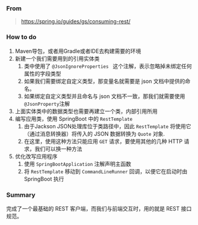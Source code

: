 ### From
> https://spring.io/guides/gs/consuming-rest/

### How to do
1. Maven导包，或者用Gradle或者IDE去构建需要的环境
2. 新建一个我们需要用到的引用实体类
   1. 类中使用了 `@JsonIgnoreProperties ` 这个注解，表示忽略掉未绑定任何属性的字段类型
   2. 如果我们需要绑定自定义类型，那变量名就需要是 json 文档中提供的命名。
   3. 如果绑定自定义类型并且命名与 json 文档不一致，那我们就需要使用 `@JsonProperty`注解
3. 上面实体类中的数据类型也需要再建立一个类，内部引用所用
4. 编写应用类，使用 SpringBoot 中的 `RestTemplate`
   1. 由于Jackson JSON处理库位于类路径中，因此 `RestTemplate` 将使用它（通过消息转换器）将传入的 JSON 数据转换为 `Quote` 对象.
   2. 在这里，使用这种方法只能应用 `GET` 请求，要使用其他的几种 HTTP 请求，我们可以换一种方法
5. 优化改写应用程序
   1. 使用 `SpringBootApplication` 注解声明主函数
   2. 将 `RestTemplate` 移动到 `CommandLineRunner` 回调，以便它在启动时由 SpringBoot 执行

### Summary
完成了一个最基础的 REST 客户端，而我们与前端交互时，用的就是 REST 接口规范。